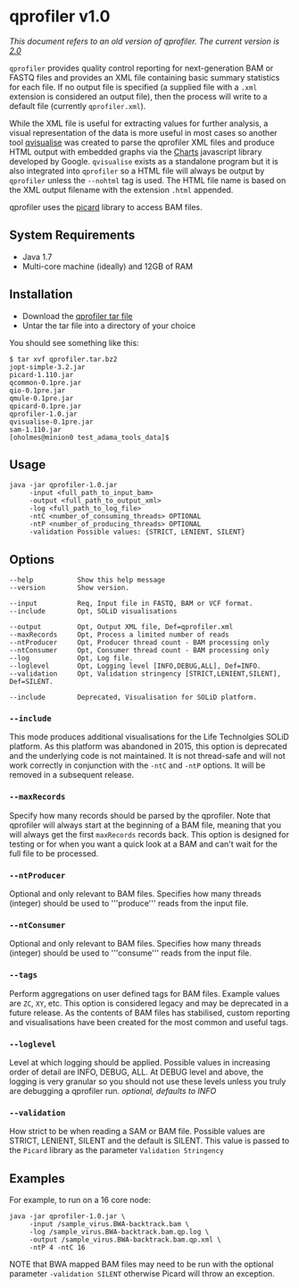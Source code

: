 # qprofiler v1.0

_This document refers to an old version of qprofiler.  The current version
is [2.0](qprofiler_2_0.md)_

`qprofiler` provides quality control reporting for next-generation
BAM or FASTQ files and provides an XML file containing basic summary
statistics for each file. If no output file is specified (a supplied
file with a <code>.xml</code> extension is considered an output file),
then the process will write to a default file (currently 
<code>qprofiler.xml</code>).

While the XML file is useful for extracting values for further analysis,
a visual representation of the data is more useful in most cases so 
another tool [qvisualise](../qvisualise/) was created to parse
the qprofiler XML files and produce HTML output with embedded graphs
via the [Charts](https://developers.google.com/chart/) javascript library
developed by Google.  `qvisualise` exists as a standalone program but it
is also integrated into `qprofiler` so a HTML file will always be output 
by `qprofiler` unless the `--nohtml` tag is used. The HTML file name is 
based on the XML output filename with  the extension `.html` appended.

qprofiler uses the [picard](https://github.com/broadinstitute/picard)
library to access BAM files.

## System Requirements

* Java 1.7
* Multi-core machine (ideally) and 12GB of RAM

## Installation

* Download the [qprofiler tar file](http://sourceforge.net/projects/adamajava/files/qprofiler.tar.bz2/download)
* Untar the tar file into a directory of your choice

You should see something like this:

~~~~{.text}
$ tar xvf qprofiler.tar.bz2
jopt-simple-3.2.jar
picard-1.110.jar
qcommon-0.1pre.jar
qio-0.1pre.jar
qmule-0.1pre.jar
qpicard-0.1pre.jar
qprofiler-1.0.jar
qvisualise-0.1pre.jar
sam-1.110.jar
[oholmes@minion0 test_adama_tools_data]$
~~~~

## Usage

~~~~{.text}
java -jar qprofiler-1.0.jar
     -input <full_path_to_input_bam>
     -output <full_path_to_output_xml>
     -log <full_path_to_log_file>
     -ntC <number_of_consuming_threads> OPTIONAL
     -ntP <number_of_producing_threads> OPTIONAL
     -validation Possible values: {STRICT, LENIENT, SILENT}
~~~~

## Options

~~~~{.text}
--help           Show this help message
--version        Show version.

--input          Req, Input file in FASTQ, BAM or VCF format.
--include        Opt, SOLiD visualisations

--output         Opt, Output XML file, Def=qprofiler.xml
--maxRecords     Opt, Process a limited number of reads
--ntProducer     Opt, Producer thread count - BAM processing only
--ntConsumer     Opt, Consumer thread count - BAM processing only
--log            Opt, Log file.
--loglevel       Opt, Logging level [INFO,DEBUG,ALL], Def=INFO.
--validation     Opt, Validation stringency [STRICT,LENIENT,SILENT], Def=SILENT.

--include        Deprecated, Visualisation for SOLiD platform.
~~~~

### `--include`

This mode produces additional visualisations for the Life Technolgies
SOLiD platform. As this platform was abandoned in 2015, this option is
deprecated and the underlying code is not maintained.
It is not thread-safe and will not work correctly
in conjunction with the `-ntC` and `-ntP` options.
It will be removed in a subsequent release.

### `--maxRecords`

Specify how many records should be parsed by the qprofiler. Note that
qprofiler will always start at the beginning of a BAM file, meaning that
you will always get the first `maxRecords` records back. This option is
designed for testing or for when you want a quick look at a BAM and can't
wait for the full file to be processed.

### `--ntProducer`

Optional and only relevant to BAM files. Specifies how many threads
(integer) should be used to '''produce''' reads from the input file.

### `--ntConsumer`

Optional and only relevant to BAM files. Specifies how many threads
(integer) should be used to '''consume''' reads from the input file.

### `--tags`

Perform aggregations on user defined tags for BAM files. Example values
are `ZC`, `XY`, etc.  This option is considered legacy and may be 
deprecated in a future release. As the contents of BAM files has 
stabilised, custom reporting and visualisations have been created for 
the most common and useful tags.

### `--loglevel`

Level at which logging should be applied. Possible values in increasing
order of detail are INFO, DEBUG, ALL. At DEBUG level and above, the logging
is very granular so you should not use these levels unless you truly are 
debugging a qprofiler run. *optional, defaults to INFO*

### `--validation`

How strict to be when reading a SAM or BAM file. Possible values are STRICT,
LENIENT, SILENT and the default is SILENT.  This value is passed to the 
`Picard` library as the parameter `Validation Stringency`

## Examples

For example, to run on a 16 core node:

~~~~
java -jar qprofiler-1.0.jar \
     -input /sample_virus.BWA-backtrack.bam \
     -log /sample_virus.BWA-backtrack.bam.qp.log \
     -output /sample_virus.BWA-backtrack.bam.qp.xml \
     -ntP 4 -ntC 16
~~~~

NOTE that BWA mapped BAM files may need to be run with the optional
parameter `-validation SILENT` otherwise Picard will throw an exception.
